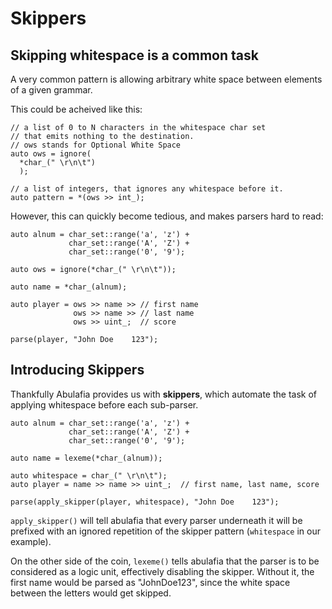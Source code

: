 # Skippers

## Skipping whitespace is a common task

A very common pattern is allowing arbitrary white space between elements of a given grammar.

This could be acheived like this:

    // a list of 0 to N characters in the whitespace char set
    // that emits nothing to the destination.
    // ows stands for Optional White Space
    auto ows = ignore(
      *char_(" \r\n\t")
      );

    // a list of integers, that ignores any whitespace before it.
    auto pattern = *(ows >> int_);

However, this can quickly become tedious, and makes parsers hard to read:

    auto alnum = char_set::range('a', 'z') + 
                 char_set::range('A', 'Z') + 
                 char_set::range('0', '9');

    auto ows = ignore(*char_(" \r\n\t"));

    auto name = *char_(alnum);

    auto player = ows >> name >> // first name
                  ows >> name >> // last name
                  ows >> uint_;  // score

    parse(player, "John Doe    123");

## Introducing Skippers

Thankfully Abulafia provides us with **skippers**, which automate the task of applying whitespace before 
each sub-parser.

    auto alnum = char_set::range('a', 'z') + 
                 char_set::range('A', 'Z') + 
                 char_set::range('0', '9');

    auto name = lexeme(*char_(alnum));

    auto whitespace = char_(" \r\n\t");
    auto player = name >> name >> uint_;  // first name, last name, score

    parse(apply_skipper(player, whitespace), "John Doe    123");

`apply_skipper()` will tell abulafia that every parser underneath it will be prefixed with an ignored repetition of the skipper pattern (`whitespace` in our example).

On the other side of the coin, `lexeme()` tells abulafia that the parser is to be considered as a logic unit, effectively disabling the skipper. Without it, the first name would be parsed as "JohnDoe123", since the white space between the letters would get skipped.
